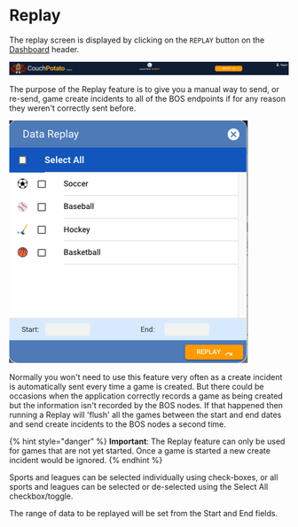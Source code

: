 # Replay

The replay screen is displayed by clicking on the `REPLAY` button on the [Dashboard](./) header.

![](../../../../.gitbook/assets/image%20%289%29.png)

The purpose of the Replay feature is to give you a manual way to send, or re-send, game create incidents to all of the BOS endpoints if for any reason they weren't correctly sent before.

![](../../../../.gitbook/assets/image%20%282%29.png)

Normally you won't need to use this feature very often as a create incident is automatically sent every time a game is created. But there could be occasions when the application correctly records a game as being created but the information isn't recorded by the BOS nodes. If that happened then running a Replay will 'flush' all the games between the start and end dates and send create incidents to the BOS nodes a second time.

{% hint style="danger" %}
**Important**: The Replay feature can only be used for games that are not yet started. Once a game is started a new create incident would be ignored.
{% endhint %}

Sports and leagues can be selected individually using check-boxes, or all sports and leagues can be selected or de-selected using the Select All checkbox/toggle.

The range of data to be replayed will be set from the Start and End fields.

